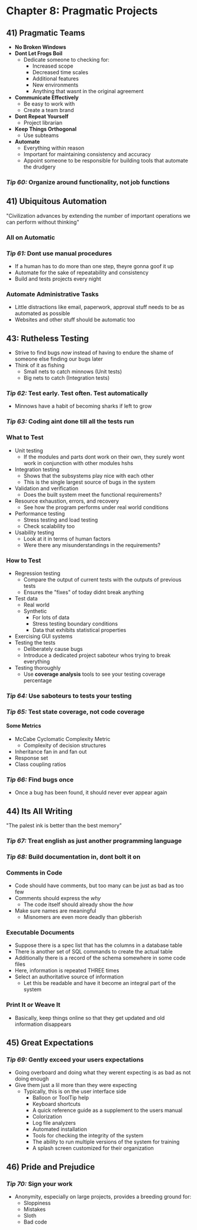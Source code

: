 # Chapter 8: Pragmatic Projects

## 41) Pragmatic Teams

* **No Broken Windows**
* **Dont Let Frogs Boil**
  * Dedicate someone to checking for:
    * Increased scope
    * Decreased time scales
    * Additional features
    * New environments
    * Anything that wasnt in the original agreement
* **Communicate Effectively**
  * Be easy to work with
  * Create a team brand
* **Dont Repeat Yourself**
  * Project librarian
* **Keep Things Orthogonal**
  * Use subteams
* **Automate**
  * Everything within reason
  * Important for maintaining consistency and accuracy
  * Appoint someone to be responsible for building tools that automate the drudgery

### *Tip 60:* Organize around functionality, not job functions

## 41) Ubiquitous Automation

"Civilization advances by extending the number of important operations we can perform without thinking"

### All on Automatic

### *Tip 61:* Dont use manual procedures

* If a human has to do more than one step, theyre gonna goof it up
* Automate for the sake of repeatability and consistency
* Build and tests projects every night

### Automate Administrative Tasks

* Little distractions like email, paperwork, approval stuff needs to be as automated as possible
* Websites and other stuff should be automatic too

## 43: Rutheless Testing

* Strive to find bugs *now* instead of having to endure the shame of someone else finding our bugs later
* Think of it as fishing
  * Small nets to catch minnows (Unit tests)
  * Big nets to catch (Integration tests)

### *Tip 62:* Test early. Test often. Test automatically

* Minnows have a habit of becoming sharks if left to grow

### *Tip 63:* Coding aint done till all the tests run

### What to Test

* Unit testing
  * If the modules and parts dont work on their own, they surely wont work in conjunction with other modules hshs
* Integration testing
  * Shows that the subsystems play nice with each other
  * This is the single largest source of bugs in the system
* Validation and verification
  * Does the built system meet the functional requirements?
* Resource exhaustion, errors, and recovery
  * See how the program performs under real world conditions
* Performance testing
  * Stress testing and load testing
  * Check scalability too
* Usability testing
  * Look at it in terms of human factors
  * Were there any misunderstandings in the requirements?

### How to Test

* Regression testing
  * Compare the output of current tests with the outputs of previous tests
  * Ensures the "fixes" of today didnt break anything
* Test data
  * Real world
  * Synthetic
    * For lots of data
    * Stress testing boundary conditions
    * Data that exhibits statistical properties
* Exercising GUI systems
* Testing the tests
  * Deliberately cause bugs
  * Introduce a dedicated project saboteur whos trying to break everything
* Testing thoroughly
  * Use **coverage analysis** tools to see your testing coverage percentage

### *Tip 64:* Use saboteurs to tests your testing

### *Tip 65:* Test state coverage, not code coverage

#### Some Metrics

* McCabe Cyclomatic Complexity Metric
  * Complexity of decision structures
* Inheritance fan in and fan out
* Response set
* Class coupling ratios

### *Tip 66:* Find bugs once

* Once a bug has been found, it should never ever appear again

## 44) Its All Writing

"The palest ink is better than the best memory"

### *Tip 67:* Treat english as just another programming language

### *Tip 68:* Build documentation in, dont bolt it on

### Comments in Code

* Code should have comments, but too many can be just as bad as too few
* Comments should express the *why*
  * The code itself should already show the *how*
* Make sure names are meaningful
  * Misnomers are even more deadly than gibberish

### Executable Documents

* Suppose there is a spec list that has the columns in a database table
* There is another set of SQL commands to create the actual table
* Additionally there is a record of the schema somewhere in some code files
* Here, information is repeated THREE times
* Select an authoritative source of information
  * Let this be readable and have it become an integral part of the system

### Print It or Weave It

* Basically, keep things online so that they get updated and old information disappears

## 45) Great Expectations

### *Tip 69:* Gently exceed your users expectations

* Going overboard and doing what they werent expecting is as bad as not doing enough
* Give them just a lil more than they were expecting
  * Typically, this is on the user interface side
    * Balloon or ToolTip help
    * Keyboard shortcuts
    * A quick reference guide as a supplement to the users manual
    * Colorization
    * Log file analyzers
    * Automated installation
    * Tools for checking the integrity of the system
    * The ability to run multiple versions of the system for training
    * A splash screen customized for their organization

## 46) Pride and Prejudice

### *Tip 70:* Sign your work

* Anonymity, especially on large projects, provides a breeding ground for:
  * Sloppiness
  * Mistakes
  * Sloth
  * Bad code
